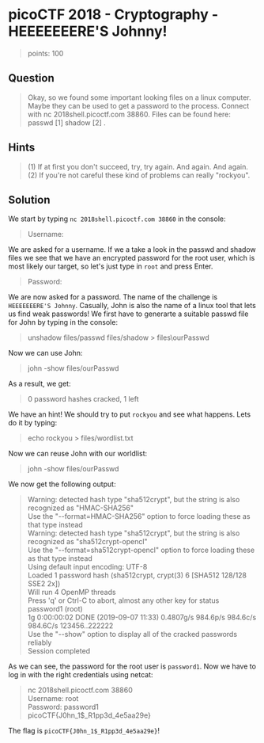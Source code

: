 # picoCTF 2018 - Cryptography - HEEEEEEERE'S Johnny!
>points: 100

## Question
>Okay, so we found some important looking files on a linux computer. Maybe they can be used to get a password to the process. Connect with nc 2018shell.picoctf.com 38860. Files can be found here: passwd [1]  shadow [2] .

## Hints
>(1) If at first you don't succeed, try, try again. And again. And again. (2) If you're not careful these kind of problems can really "rockyou".

## Solution
We start by typing `nc 2018shell.picoctf.com 38860` in the console:
>Username:
>
We are asked for a username. 
If we a take a look in the passwd and shadow files we see that we have an encrypted password for the root user, which is most likely our target, so let's just type in `root` and press Enter.
>Password:
>
We are now asked for a password.
The name of the challenge is `HEEEEEEERE'S Johnny`. Casually, John is also the name of a linux tool that lets us find weak passwords! 
We first have to generarte a suitable passwd file for John by typing in the console:
>unshadow files/passwd files/shadow > files\ourPasswd
>
Now we can use John:
>john -show files/ourPasswd
>
As a result, we get:
>0 password hashes cracked, 1 left
>
We have an hint! We should try to put `rockyou` and see what happens. Lets do it by typing:
>echo rockyou > files/wordlist.txt
>
Now we can reuse John with our worldlist:
>john -show files/ourPasswd
>
We now get the following output:
>Warning: detected hash type "sha512crypt", but the string is also recognized as "HMAC-SHA256"  
>Use the "--format=HMAC-SHA256" option to force loading these as that type instead  
>Warning: detected hash type "sha512crypt", but the string is also recognized as "sha512crypt-opencl"  
>Use the "--format=sha512crypt-opencl" option to force loading these as that type instead  
>Using default input encoding: UTF-8  
>Loaded 1 password hash (sha512crypt, crypt(3) $6$ [SHA512 128/128 SSE2 2x])  
>Will run 4 OpenMP threads  
>Press 'q' or Ctrl-C to abort, almost any other key for status  
>password1        (root)  
>1g 0:00:00:02 DONE (2019-09-07 11:33) 0.4807g/s 984.6p/s 984.6c/s 984.6C/s 123456..222222  
>Use the "--show" option to display all of the cracked passwords reliably  
>Session completed  
>
As we can see, the password for the root user is `password1`. Now we have to log in with the right credentials using netcat:
>nc 2018shell.picoctf.com 38860  
>Username: root  
>Password: password1  
>picoCTF{J0hn_1$_R1pp3d_4e5aa29e}  
>
The flag is `picoCTF{J0hn_1$_R1pp3d_4e5aa29e}`!
